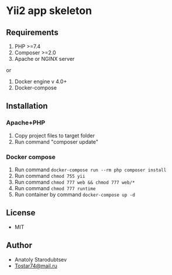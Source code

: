 # Yii2 app skeleton

## Requirements

1. PHP >=7.4
2. Composer >=2.0
3. Apache or NGINX server

or

1. Docker engine v 4.0+
2. Docker-compose


## Installation

### Apache+PHP

1. Copy project files to target folder
2. Run command "composer update"


### Docker compose

1. Run command `docker-compose run --rm php composer install`
2. Run command `chmod 755 yii`
3. Run command `chmod 777 web && chmod 777 web/*`
4. Run command `chmod 777 runtime`
5. Run container by command `docker-compose up -d`


## License

- MIT


## Author

- Anatoly Starodubtsev <Pantagruel74>
- Tostar74@mail.ru
